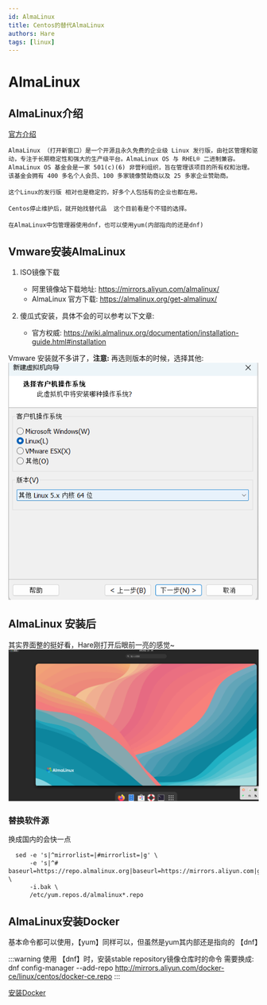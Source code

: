 ```yaml
---
id: AlmaLinux
title: Centos的替代AlmaLinux
authors: Hare
tags: [linux]
---
```


# AlmaLinux


## AlmaLinux介绍

[官方介绍](https://wiki.almalinux.org/)
~~~
AlmaLinux （打开新窗口）是一个开源且永久免费的企业级 Linux 发行版，由社区管理和驱动，专注于长期稳定性和强大的生产级平台。AlmaLinux OS 与 RHEL® 二进制兼容。AlmaLinux OS 基金会是一家 501(c)(6) 非营利组织，旨在管理该项目的所有权和治理。该基金会拥有 400 多名个人会员、100 多家镜像赞助商以及 25 多家企业赞助商。

这个Linux的发行版 相对也是稳定的，好多个人包括有的企业也都在用。

Centos停止维护后，就开始找替代品  这个目前看是个不错的选择。

在AlmaLinux中包管理器使用dnf，也可以使用yum(内部指向的还是dnf)
~~~

## Vmware安装AlmaLinux

1. ISO镜像下载
   * 阿里镜像站下载地址: https://mirrors.aliyun.com/almalinux/
   * AlmaLinux 官方下载: https://almalinux.org/get-almalinux/

2. 傻瓜式安装，具体不会的可以参考以下文章:
   * 官方权威: https://wiki.almalinux.org/documentation/installation-guide.html#installation

   
Vmware 安装就不多讲了，**注意:** 再选则版本的时候，选择其他:
![AlmaLinux](/img/problem/almalinux.png)

## AlmaLinux 安装后

其实界面整的挺好看，Hare刚打开后眼前一亮的感觉~
![AlmaLinux首页](/img/problem/almalinux首页.png)

### 替换软件源
换成国内的会快一点
~~~shell
  sed -e 's|^mirrorlist=|#mirrorlist=|g' \
      -e 's|^# baseurl=https://repo.almalinux.org|baseurl=https://mirrors.aliyun.com|g' \
      -i.bak \
      /etc/yum.repos.d/almalinux*.repo
~~~

## AlmaLinux安装Docker
基本命令都可以使用，【yum】同样可以，但虽然是yum其内部还是指向的 【dnf】

:::warning
使用 【dnf】时，安装stable repository镜像仓库时的命令 需要换成:
dnf config-manager --add-repo http://mirrors.aliyun.com/docker-ce/linux/centos/docker-ce.repo
:::

[安装Docker](../docker/Docker安装.mdx)
